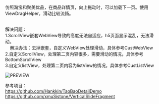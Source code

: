 仿照淘宝和聚美优品，在商品详情页，向上拖动时，可以加载下一页。使用ViewDragHelper，滑动比较流畅。<br><br>

解决问题：<br>
1.ScrollView嵌套WebView导致的高度无法自适应，h5页面显示混乱，无法滑动。<br>
&nbsp;&nbsp;&nbsp;&nbsp;解决办法：去掉嵌套，自定义WebView处理滑动，具体参考CustWebView<br>
2.自定义ScrollView，处理第二页内容很多，需要滑动的情况，具体参考BottomScrollView<br>
3.自定义listView，处理第二页内容为listView的情况。具体参考CustListView<br>


![PREVIEW](doc/capture.gif)

参考项目：<br>
https://github.com/Hankkin/TaoBaoDetailDemo
<br>
https://github.com/xmuSistone/VerticalSlideFragment
